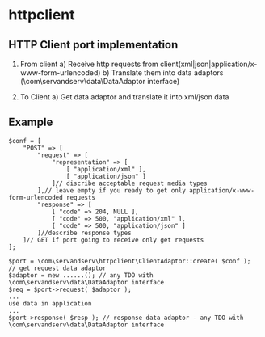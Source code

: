 # httpclient
## HTTP Client port implementation
1. From client
a) Receive http requests from client(xml|json|application/x-www-form-urlencoded)
b) Translate them into data adaptors (\com\servandserv\data\DataAdaptor interface)

2. To Client
a) Get data adaptor and translate it into xml/json data

## Example
```
$conf = [
    "POST" => [
        "request" => [
            "representation" => [
                [ "application/xml" ],
                [ "application/json" ]
            ]// discribe acceptable request media types
        ],// leave empty if you ready to get only application/x-www-form-urlencoded requests
        "response" => [
            [ "code" => 204, NULL ],
            [ "code" => 500, "application/xml" ],
            [ "code" => 500, "application/json" ]
        ]//describe response types
    ]// GET if port going to receive only get requests
];

$port = \com\servandserv\httpclient\ClientAdaptor::create( $conf );
// get request data adaptor
$adaptor = new ......(); // any TDO with \com\servandserv\data\DataAdaptor interface
$req = $port->request( $adaptor );
...
use data in application
...
$port->response( $resp ); // response data adaptor - any TDO with \com\servandserv\data\DataAdaptor interface
```
